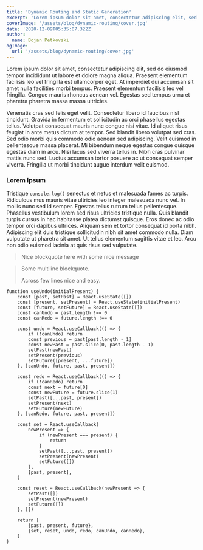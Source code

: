 ```yaml
---
title: 'Dynamic Routing and Static Generation'
excerpt: 'Lorem ipsum dolor sit amet, consectetur adipiscing elit, sed do eiusmod tempor incididunt ut labore et dolore magna aliqua. Praesent elementum facilisis leo vel fringilla est ullamcorper eget. At imperdiet dui accumsan sit amet nulla facilities morbi tempus.'
coverImage: '/assets/blog/dynamic-routing/cover.jpg'
date: '2020-12-09T05:35:07.322Z'
author:
  name: Bojan Petkovski
ogImage:
  url: '/assets/blog/dynamic-routing/cover.jpg'
---
```


Lorem ipsum dolor sit amet, consectetur adipiscing elit, sed do eiusmod tempor incididunt ut labore et dolore magna aliqua. Praesent elementum facilisis leo vel fringilla est ullamcorper eget. At imperdiet dui accumsan sit amet nulla facilities morbi tempus. Praesent elementum facilisis leo vel fringilla. Congue mauris rhoncus aenean vel. Egestas sed tempus urna et pharetra pharetra massa massa ultricies.

Venenatis cras sed felis eget velit. Consectetur libero id faucibus nisl tincidunt. Gravida in fermentum et sollicitudin ac orci phasellus egestas tellus. Volutpat consequat mauris nunc congue nisi vitae. Id aliquet risus feugiat in ante metus dictum at tempor. Sed blandit libero volutpat sed cras. Sed odio morbi quis commodo odio aenean sed adipiscing. Velit euismod in pellentesque massa placerat. Mi bibendum neque egestas congue quisque egestas diam in arcu. Nisi lacus sed viverra tellus in. Nibh cras pulvinar mattis nunc sed. Luctus accumsan tortor posuere ac ut consequat semper viverra. Fringilla ut morbi tincidunt augue interdum velit euismod.

### Lorem Ipsum

Tristique `console.log()` senectus et netus et malesuada fames ac turpis. Ridiculous mus mauris vitae ultricies leo integer malesuada nunc vel. In mollis nunc sed id semper. Egestas tellus rutrum tellus pellentesque. Phasellus vestibulum lorem sed risus ultricies tristique nulla. Quis blandit turpis cursus in hac habitasse platea dictumst quisque. Eros donec ac odio tempor orci dapibus ultrices. Aliquam sem et tortor consequat id porta nibh. Adipiscing elit duis tristique sollicitudin nibh sit amet commodo nulla. Diam vulputate ut pharetra sit amet. Ut tellus elementum sagittis vitae et leo. Arcu non odio euismod lacinia at quis risus sed vulputate.

> Nice blockquote here with some nice message

> Some multiline blockquote.
> 
> Across few lines nice and easy.

```javascript[class="line-numbers"]
function useUndo(initialPresent) {
    const [past, setPast] = React.useState([])
    const [present, setPresent] = React.useState(initialPresent)
    const [future, setFuture] = React.useState([])
    const canUndo = past.length !== 0
    const canRedo = future.length !== 0
    
    const undo = React.useCallback(() => {
        if (!canUndo) return
        const previous = past[past.length - 1]
        const newPast = past.slice(0, past.length - 1)
        setPast(newPast)
        setPresent(previous)
        setFuture([present, ...future])
    }, [canUndo, future, past, present])
    
    const redo = React.useCallback(() => {
        if (!canRedo) return
        const next = future[0]
        const newFuture = future.slice(1)
        setPast([...past, present])
        setPresent(next)
        setFuture(newFuture)
    }, [canRedo, future, past, present])
    
    const set = React.useCallback(
        newPresent => {
            if (newPresent === present) {
                return
            }
            setPast([...past, present])
            setPresent(newPresent)
            setFuture([])
        },
        [past, present],
    )
    
    const reset = React.useCallback(newPresent => {
        setPast([])
        setPresent(newPresent)
        setFuture([])
    }, [])
    
    return [
        {past, present, future},
        {set, reset, undo, redo, canUndo, canRedo},
    ]
}
```
